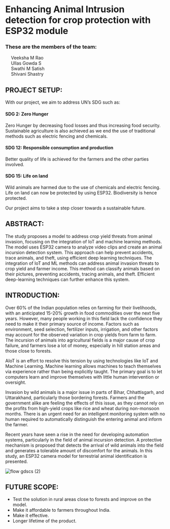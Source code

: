 ﻿# Enhancing Animal Intrusion detection for crop protection with ESP32 module

### These are the members of the team: <br>
&emsp; Veeksha M Rao <br>
&emsp; Ullas Gowda S <br>
&emsp; Swathi M Satish <br>
&emsp; Shivani Shastry <br>


## PROJECT SETUP:
With our project, we aim to address UN’s SDG such as: <br>
#### SDG 2: Zero Hunger  <br>
Zero Hunger by decreasing food losses and thus increasing food security. Sustainable agriculture is also achieved as we end the use of traditional methods such as electric fencing and chemicals. <br>


#### SDG 12: Responsible consumption and production <br>
Better quality of life is achieved for the farmers and the other parties involved. <br>


#### SDG 15: Life on land  <br>
Wild animals are harmed due to the use of chemicals and electric fencing. Life on land can now be protected by using ESP32. Biodiversity is hence protected. <br>


Our project aims to take a step closer towards a sustainable future. <br>



## ABSTRACT:
The study proposes a model to address crop yield threats from animal invasion, focusing on the integration of IoT and machine learning methods. The model uses ESP32 camera  to analyze video clips and create an animal incursion detection system. This approach can help prevent accidents, trace animals, and theft, using efficient deep learning techniques. The integration of IoT and ML methods can address animal invasion threats to crop yield and farmer income. This method can classify animals based on their pictures, preventing accidents, tracing animals, and theft. Efficient deep-learning techniques can further enhance this system.<br>




## INTRODUCTION: 
  Over 60% of the Indian population relies on farming for their livelihoods, with an anticipated 15-20% growth in food commodities over the next five years. However, many people working in this field lack the confidence they need to make it their primary source of income. Factors such as environment, seed selection, fertilizer inputs, irrigation, and other factors may account for the observed variation in crop yields from farm to farm. The incursion of animals into agricultural fields is a major cause of crop failure, and farmers lose a lot of money, especially in hill station areas and those close to forests.<br>
  
  AIoT is an effort to resolve this tension by using technologies like IoT and Machine Learning. Machine learning allows machines to teach themselves via experience rather than being explicitly taught. The primary goal is to let computers learn and improve themselves with little human intervention or oversight. <br>
  
  Invasion by wild animals is a major issue in parts of Bihar, Chhattisgarh, and Uttarakhand, particularly those bordering forests. Farmers and the government alike are feeling the effects of this issue, as they cannot rely on the profits from high-yield crops like rice and wheat during non-monsoon months. There is an urgent need for an intelligent monitoring system with no human required to automatically distinguish the entering animal and inform the farmer. <br>
  
  Recent years have seen a rise in the need for developing automation systems, particularly in the field of animal incursion detection. A protective mechanism is proposed that detects the arrival of wild animals into the field and generates a tolerable amount of discomfort for the animals. In this study, an ESP32 camera model for terrestrial animal identification is presented.


![flow gdscs (2)](https://github.com/Ullasgs/GDSC-SOL-24/assets/118278305/989f35da-eae1-41da-9fa8-735e0146016d#center)

  

## FUTURE SCOPE:
* Test the solution in rural areas close to forests and improve on the model.
* Make it affordable to farmers throughout India.
* Make it effective.
* Longer lifetime of the product.

